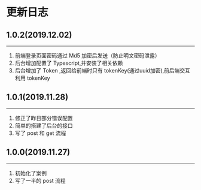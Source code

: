 # 更新日志

## 1.0.2(2019.12.02)

---
1. 前端登录页面密码通过 Md5 加密后发送（防止明文密码泄露）
2. 后台增加配置了 Typescript,并安装了相关依赖
3. 后台增加了 Token ,返回给前端时只有 tokenKey(通过uuid加密),前后端交互利用 tokenKey

## 1.0.1(2019.11.28)

---
1. 修正了昨日部分错误配置
2. 简单的搭建了后台的接口
3. 写了 post 和 get 流程

## 1.0.0(2019.11.27)

---

1. 初始化了案例
2. 写了一半的 post 流程

